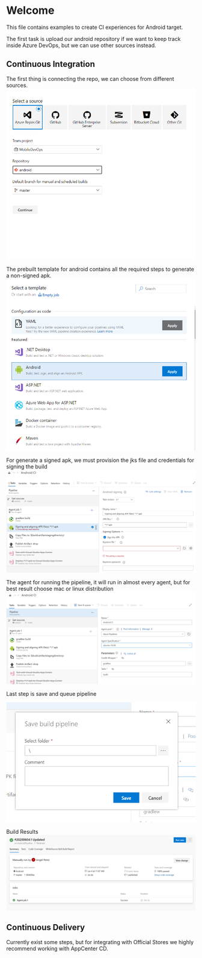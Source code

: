 # Welcome
This file contains examples to create CI experiences for Android target.

The first task is upload our android repository if we want to keep track inside Azure DevOps, but we can use other sources instead.

## Continuous Integration
The first thing is connecting the repo, we can choose from different sources.
!["Repo Connection"](img/00.PNG)

The prebuilt template for android contains all the required steps to generate a non-signed apk.
!["Task Template"](img/01.PNG)

For generate a signed apk, we must provision the jks file and credentials for signing the build
!["Signing Configuration"](img/02.PNG)

The agent for running the pipeline, it will run in almost every agent, but for best result choose mac or linux distribution
!["Agent Selection"](img/03.PNG)


Last step is save and queue pipeline

!["Save Pipeline"](img/04.PNG)

Build Results
!["Results"](img/05.PNG)



## Continuous Delivery
Currently exist some steps, but for integrating with Official Stores we highly recommend working with AppCenter CD.
